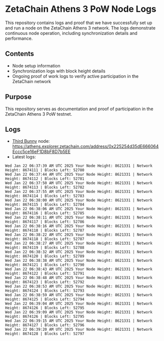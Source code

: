 # ZetaChain Athens 3 PoW Node Logs
This repository contains logs and proof that we have successfully set up and run a node on the ZetaChain Athens 3 network. The logs demonstrate continuous node operation, including synchronization details and performance.

## Contents
- Node setup information
- Synchronization logs with block height details
- Ongoing proof of work logs to verify active participation in the ZetaChain network

## Purpose
This repository serves as documentation and proof of participation in the ZetaChain Athens 3 PoW testnet.

## Logs

- [Third Bunny](https://thirdbunny.xyz/) node: https://athens.explorer.zetachain.com/address/0x225254d35dE666064Eccc5ce16eF1D8bF8D7b5EE
- Latest logs:
```
Wed Jan 22 06:37:39 AM UTC 2025 Your Node Height: 8621331 | Network Height: 8674111 | Blocks Left: 52780
Wed Jan 22 06:37:44 AM UTC 2025 Your Node Height: 8621331 | Network Height: 8674112 | Blocks Left: 52781
Wed Jan 22 06:37:50 AM UTC 2025 Your Node Height: 8621331 | Network Height: 8674113 | Blocks Left: 52782
Wed Jan 22 06:37:55 AM UTC 2025 Your Node Height: 8621331 | Network Height: 8674114 | Blocks Left: 52783
Wed Jan 22 06:38:00 AM UTC 2025 Your Node Height: 8621331 | Network Height: 8674115 | Blocks Left: 52784
Wed Jan 22 06:38:06 AM UTC 2025 Your Node Height: 8621331 | Network Height: 8674116 | Blocks Left: 52785
Wed Jan 22 06:38:11 AM UTC 2025 Your Node Height: 8621331 | Network Height: 8674117 | Blocks Left: 52786
Wed Jan 22 06:38:16 AM UTC 2025 Your Node Height: 8621331 | Network Height: 8674118 | Blocks Left: 52787
Wed Jan 22 06:38:22 AM UTC 2025 Your Node Height: 8621331 | Network Height: 8674118 | Blocks Left: 52787
Wed Jan 22 06:38:27 AM UTC 2025 Your Node Height: 8621331 | Network Height: 8674119 | Blocks Left: 52788
Wed Jan 22 06:38:32 AM UTC 2025 Your Node Height: 8621331 | Network Height: 8674120 | Blocks Left: 52789
Wed Jan 22 06:38:38 AM UTC 2025 Your Node Height: 8621331 | Network Height: 8674121 | Blocks Left: 52790
Wed Jan 22 06:38:43 AM UTC 2025 Your Node Height: 8621331 | Network Height: 8674122 | Blocks Left: 52791
Wed Jan 22 06:38:48 AM UTC 2025 Your Node Height: 8621331 | Network Height: 8674123 | Blocks Left: 52792
Wed Jan 22 06:38:53 AM UTC 2025 Your Node Height: 8621331 | Network Height: 8674124 | Blocks Left: 52793
Wed Jan 22 06:38:59 AM UTC 2025 Your Node Height: 8621331 | Network Height: 8674125 | Blocks Left: 52794
Wed Jan 22 06:39:04 AM UTC 2025 Your Node Height: 8621331 | Network Height: 8674126 | Blocks Left: 52795
Wed Jan 22 06:39:09 AM UTC 2025 Your Node Height: 8621331 | Network Height: 8674126 | Blocks Left: 52795
Wed Jan 22 06:39:15 AM UTC 2025 Your Node Height: 8621331 | Network Height: 8674127 | Blocks Left: 52796
Wed Jan 22 06:39:20 AM UTC 2025 Your Node Height: 8621331 | Network Height: 8674128 | Blocks Left: 52797
```
